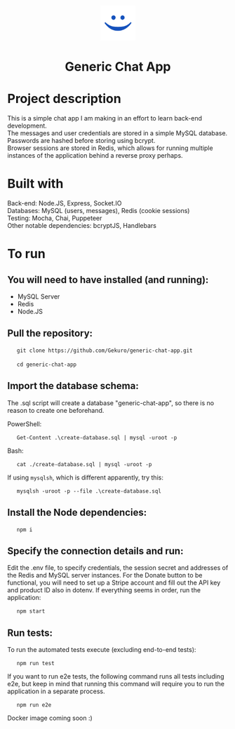 <div align='center'><img src="static/icon.png" alt="Logo" width="80px" height="80px"></div>
<h1 align='center' style="border-bottom: none;">Generic Chat App</h1>

# Project description

This is a simple chat app I am making in an effort to learn back-end development.<br/>
The messages and user credentials are stored in a simple MySQL database. Passwords are hashed before storing using bcrypt.<br/> Browser sessions are stored in Redis, which allows for running multiple instances of the application behind a reverse proxy perhaps.

# Built with

Back-end: Node.JS, Express, Socket.IO<br/>
Databases: MySQL (users, messages), Redis (cookie sessions)<br />
Testing: Mocha, Chai, Puppeteer<br />
Other notable dependencies: bcryptJS, Handlebars

# To run

## You will need to have installed (and running):
 - MySQL Server
 - Redis
 - Node.JS
## Pull the repository:
 ```
    git clone https://github.com/Gekuro/generic-chat-app.git

    cd generic-chat-app
 ```
## Import the database schema:
The .sql script will create a database "generic-chat-app", so there is no reason to create one beforehand.

PowerShell:
 ```
    Get-Content .\create-database.sql | mysql -uroot -p
 ```
Bash:
 ```
    cat ./create-database.sql | mysql -uroot -p
 ```

If using `mysqlsh`, which is different apparently, try this:
 ```
    mysqlsh -uroot -p --file .\create-database.sql
 ```

## Install the Node dependencies:
 ```
    npm i
 ```
## Specify the connection details and run:
 Edit the .env file, to specify credentials, the session secret and addresses of the Redis and MySQL server instances.
 For the Donate button to be functional, you will need to set up a Stripe account and fill out the API key and product ID also in dotenv.
 If everything seems in order, run the application:
 ```
    npm start
 ```
## Run tests:
 To run the automated tests execute (excluding end-to-end tests):
 ```
    npm run test
 ```
 If you want to run e2e tests, the following command runs all tests including e2e, but keep in mind that running this command will require you to run the application in a separate process.
 ```
    npm run e2e
 ```

 Docker image coming soon :)